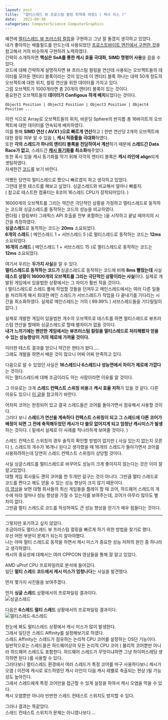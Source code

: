 ```yaml
---
layout: post
title:  "멀티스레드 뷰 프로스텀 컬링 최적화 여정1 ( 캐시 미스 )"
date:   2021-09-30
categories: ComputerScience ComputerGraphics
---
```


예전에 [멀티스레드 뷰 프러스텀 컬링](https://github.com/SungJJinKang/EveryCulling/tree/main/CullingModule/ViewFrustumCulling)을 구현하고 그냥 잘 돌겠지 생각하고 있었다.       
내가 좋아하는 배틀필드를 만드는데 사용되었던 [프로스트바이트 엔진에서 구현한 것](https://www.slideshare.net/DICEStudio/culling-the-battlefield-data-oriented-design-in-practice)을 참고해서 거의 비슷하게 구현하려 노력하였다.       
간략히 소개하자면 **핵심은 SoA를 통한 캐시 효율 극대화, SIMD 명령어 사용**을 꼽을 수 있다.        
코드에 대해 간략하게 설명하자면 뷰 프러스텀 컬링을 연산데 사용되는 오브젝트들의 데이터를 모아둔 엔티티 블록이라는 것이 있는데 이 엔티티 블록 하나는 대략 50개 정도의 오브젝트에 대한 위치, 컬링 연산을 위한 데이터를 가지고 있다.          
그럼 오브젝트가 1000개라면 총 20개의 엔티티 블록이 있는 것이다.           
중요한건 오브젝트들의 **데이터가 Configous 하게 배치**되었다는 것이다.
```
Object1 Position | Object2 Position | Object3 Position | Object4 Position ...
```
이런 식으로 Array로 오브젝트들의 위치, 바운딩 Sphere의 반지름 총 16바이트의 오브젝트에 대한 데이터를 연속되게 배치하였다.       
이를 통해 **SIMD 연산 ( AVX1 )으로 빠르게 연산**하고 ( 한번 연산당 2개의 오브젝트에 대한 컬링 여부 알 수 있음 ), **캐시 적중률을 극대화**하였다.    
또한 **각의 스레드가 하나의 엔티티 블록을 전담하여서 계산**하기 때문에 **스레드간 Data Race가 없고**, 스레드간 **[캐시 동기화](https://sungjjinkang.github.io/computerscience/2021/04/06/cachecoherency.html)를 최소화**해주었다.    
또한 혹시 있을 캐시 동기화를 막기 위해 각각의 엔티티 블록은 **캐시 라인에 align**되게 셋팅하였다.       
자세한건 [코드](https://github.com/SungJJinKang/EveryCulling/tree/main/CullingModule/ViewFrustumCulling)를 보기 바란다.                                    

어쨌든 당연히 멀티스레드로 짰으니 빠르겠지 하고 생각하고 있었다.        
그런데 문뜻 테스트를 해보고 싶었다. 싱글스레드와 비교해서 얼마나 빠를지.        
( 참고로 테스트한 컴퓨터는 8코어 16스레드 CPU가 장착되어있다. )         

16000개의 오브젝트를 그리는 약간은 극단적인 상황을 가정하고 멀티스레드로 동작하는 코드와 싱글스레드롣 동작하는 코드의 성능을 비교하였다.      
렌더링 ( 컬링부터 그래픽스 API 호출을 전부 포함하는 )을 시작하고 끝날 때까지의 시간을 측정하였다.     
**싱글스레드**로 동작하는 코드는 **20ms** 소요되었다.     
**6개의 스레드** ( 메인스레드 1 + 서브스레드 5 )로 멀티스레드로 동작하는 코드는 **12ms** 소요되었다.     
**16개의 스레드** ( 메인스레드 1 + 서브스레드 15 )로 멀티스레드로 동작하는 코드는 **12ms** 소요되었다.       

여기서 우리는 **두가지 사실**을 알 수 있다.     
**멀티스레드로 동작하는 코드가** 싱글스레드로 동작하는 코드에 비해 **8ms 빨랐는데** 사실 **테스트 상황이 16000개의 오브젝트를 그리는 극단적인 상황이라는 사실**이다. 실제로 개발된 게임에서 있을법한 상황에서는 그 차이가 훨씬 적을 것이다.      
( 멀티스레드로 스레드 풀에 작업할 것들을 던져두고 메인스레드에서는 여러 다른 일들을 처리하게 해서 최대한 메인 스레드가 서브스레드가 작업을 다 끝내기를 기다리는 시간을 최소화하였다. 실제로 메인스레드는 거의 ( 99.99% ) 서브스레드들을 기다릴일이 없다. )                    

실제로 개발한 게임이 있을법한 개수의 오브젝트로 테스트를 하면 멀티스레드로 뷰프러스텀 연산을 할때와 싱글스레드로 할때 별차이가 없을 것이다.     
**내가 느끼기에는 왠만한 게임에서는 뷰프러스텀 컬링을 멀티스레드로 처리해봤자 얻을 수 있는 성능향상이 거의 제로에 가까울 것이다.**     

이러한 테스트 결과를 얻으니 약간은 현타가 왔다.....       
그래도 개발을 하면서 배운 것이 많으니 어찌 어찌 만족하고 있다.     

다음으로 알 수 있었던 사실은 **16스레드나 6스레드나 성능면에서 차이가 제로에 가깝다**는 것이다.       
이는 멀티스레드에 대해 조금이라도 아는 사람이라면 이유를 알 것이다.          

그 이유로는 크게 **스레드 컨텍스트 스위칭 비용**과 **캐시 효율 저하**가 있을 것 같다. 다른 이유도 있으니 [이 글](https://megayuchi.com/2018/02/15/%eb%a9%80%ed%8b%b0%ec%bd%94%ec%96%b4%ec%a7%80%ec%9b%90%ec%9d%84-%ec%95%88%ed%95%b4%ec%84%9c-%ea%b2%8c%ec%9e%84%ec%9d%b4-%eb%8a%90%eb%a0%a4/)을 참고하기 바란다.        

어차피 코어는 한정되어 있고 결국 스레드들은 코어를 돌아가면서 점유해서 사용할 것이다.       
그러다 보니 **스레드가 연산을 계속하다 컨텍스트 스위칭이 되고 그 스레드에 다른 코어가 배정이 되면 그 전에 축적해두었던 캐시가 다 쓸모 없어지게 되고 엄청난 캐시미스가 발생**하는 것이다. ( 밑에서 실제로 이 사례를 적나라하게 보여줄 것이다. )       

스레드 컨텍스트 스위칭의 경우 솔직히 확인할 방법이 없지만 ( 사실 있는지 없는지 모른다 ), 스레드의 개수가 16개나 된다고 생각했을 때 16개의 스레드가 돌아가면서 코어를 사용하려하는데 당연히 스레드 컨텍스트 스위칭이 상당할 것이다.        

사실 싱글스레드를 멀티스레드로 바꾸어도 성능이 크게 좋아지지 않는다는 것은 이미 잘 알고있었다.       
대형 게임 회사들도 괜히 코어를 한 두개만 갈구는 것이 아니다. 그만큼 멀티 스레드로 코드를 짠다고 해도 얻을 수 있는 성능 향상이 크지 않기 때문이다.       
[이 영상](https://youtu.be/pBrDKnJ6vjQ)을 보면 대형 회사들의 최신 게임들을 플레이 할 때 코어, 하드웨어 스레드의 개수에 따라 얼마나 성능 향상을 가질 수 있는지를 보여주는데, 코어가 아무리 많아도 별 차이 없다.      
그만큼 멀티 스레드로 코드를 작성하여도 큰 성능 향상을 얻기가 매우 힘들다는 것이다.      

----------------------

그렇지만 포기하고 싶지 않았다.     
조금이라도 멀티스레드 뷰 프러스텀 컬링을 빠르게 하기 위한 방법을 찾기로 했다.        
우선 어떤 부분이 문제가 되는지 알아야했다.        
나는 아마 멀티 스레드로 동작을 하면서 캐시 미스가 중요한 성능 저하의 원인 중 하나라고 생각하였다.       
캐시의 중요성에 대해서는 여러 CPPCON 영상들을 통해 잘 알고 있었다.          

AMD uProf CPU 프로파일러로 분석에 들어갔다.      
일단 **멀티 스레드 코드에서 캐시 미스가 엄청나다**는 사실을 발견했다.      

먼저 몇가지 사진들을 보여주겠다.        

먼저 **싱글 스레드** 상황에서의 프로파일링 결과이다.        
![싱글스레드](https://user-images.githubusercontent.com/33873804/135473368-11f713eb-6a9b-4d92-9bec-958f20c4aa00.png)       

다음은 **6스레드 멀티 스레드** 상황에서의 프로파일링 결과이다.        
![멀티스레드-6스레드](https://user-images.githubusercontent.com/33873804/135473361-ebf81514-0f30-4619-a21c-42412209b139.png)           

한눈에 봐도 멀티스레드 상황에서 캐시 미스가 많이 발생한다.     
그래서 일단은 스레드 Affinity를 설정해보기로 하였다.           
스레드 Affinity는 스레드가 점유하는 논리적 CPU 코어를 설정하는 OS단 기능이다.         
일반적으로는 스레드들은 하드웨어상의 모든 논리적 CPU 코어 ( 물리적 코어뿐만 아니라 하드웨어 스레드도 포함한다. 하드웨어 스레드가 무엇이냐하면 그냥 하이퍼스레딩 생각하면 된다 )를 사용할 수 있다.       
그러다보니 멀티스레드 환경에서 여러 스레드가 특정 코어를 마구 사용하다보니 캐시가 오염 ( 이전에 캐시로 로드하였던 캐시 라인이 다음 캐시 레벨로 축출되는 현상 )될 가능성도 높아진다.       
그래서 스레드에게 특정 코어만을 접근할 수 있게 설정을 하여서 캐시 오염을 막을 수 있다.      
캐시 오염뿐만 아니라 빈번한 스레드 컨테스트 스위치도 방지할 수 있다.          

그러나 결과는 똑같았다.      
스레드 컨테스트 스위치가 문제는 아니였나보다....     
